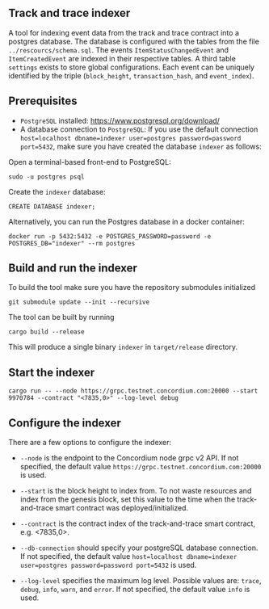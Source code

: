 ## Track and trace indexer

A tool for indexing event data from the track and trace contract into a postgres database. The database is configured with the tables from the file `../rescourcs/schema.sql`. The events `ItemStatusChangedEvent` and `ItemCreatedEvent` are indexed in their respective tables. A third table `settings` exists to store global configurations. Each event can be uniquely identified by the triple (`block_height`, `transaction_hash`, and `event_index`).
## Prerequisites

- `PostgreSQL` installed: https://www.postgresql.org/download/
-  A database connection to `PostgreSQL`: If you use the default connection `host=localhost dbname=indexer user=postgres password=password port=5432`, make sure you have created the database `indexer` as follows:

Open a terminal-based front-end to PostgreSQL:
```
sudo -u postgres psql
```

Create the `indexer` database:
```
CREATE DATABASE indexer;
```

Alternatively, you can run the Postgres database in a docker container:
```
docker run -p 5432:5432 -e POSTGRES_PASSWORD=password -e POSTGRES_DB="indexer" --rm postgres
```

## Build and run the indexer

To build the tool make sure you have the repository submodules initialized

```console
git submodule update --init --recursive
```

The tool can be built by running

```console
cargo build --release
```

This will produce a single binary `indexer` in `target/release` directory.

## Start the indexer

```console
cargo run -- --node https://grpc.testnet.concordium.com:20000 --start 9970784 --contract "<7835,0>" --log-level debug
```

## Configure the indexer

There are a few options to configure the indexer:

- `--node` is the endpoint to the Concordium node grpc v2 API. If not specified, the default value `https://grpc.testnet.concordium.com:20000` is used.

- `--start` is the block height to index from. To not waste resources and index from the genesis block, set this value to the time when the track-and-trace smart contract was deployed/initialized.

- `--contract` is the contract index of the track-and-trace smart contract, e.g. <7835,0>.

- `--db-connection` should specify your postgreSQL database connection. If not specified, the default value `host=localhost dbname=indexer user=postgres password=password port=5432` is used.

- `--log-level` specifies the maximum log level. Possible values are: `trace`, `debug`, `info`, `warn`, and `error`. If not specified, the default value `info` is used.